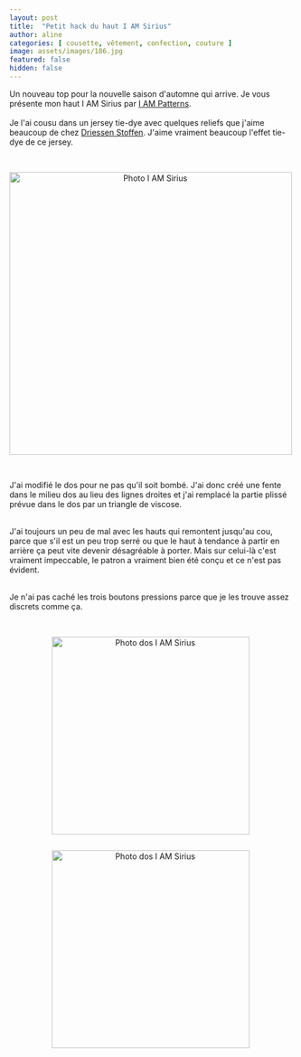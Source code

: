 ```yaml
---
layout: post
title:  "Petit hack du haut I AM Sirius"
author: aline
categories: [ cousette, vêtement, confection, couture ]
image: assets/images/186.jpg
featured: false
hidden: false
---
```

<p>
Un nouveau top pour la nouvelle saison d'automne qui arrive. Je vous présente mon haut I AM Sirius par <a href="https://iampatterns.fr/en/product/sewing-pattern-pleated-back-jumper-sirius/" target="_blank">I AM Patterns</a>.<br><br>
Je l'ai cousu dans un jersey tie-dye avec quelques reliefs que j'aime beaucoup de chez <a href="https://driessenstoffen.nl/fr/" target="_blank">Driessen Stoffen</a>.
J'aime vraiment beaucoup l'effet tie-dye de ce jersey.<br><br>

<div float="left" style="text-align:center">
    <p style="display: inline-block; margin-right:.3em;"><img src="{{ site.url }}{{ site.baseurl }}/assets/images/187.jpg" width="500" alt="Photo I AM Sirius"/></p>
</div>
<br>

J'ai modifié le dos pour ne pas qu'il soit bombé. J'ai donc créé une fente dans le milieu dos au lieu des lignes droites et j'ai remplacé la partie plissé prévue dans le dos par un triangle de viscose.<br><br>


J'ai toujours un peu de mal avec les hauts qui remontent jusqu'au cou, parce que s'il est un peu trop serré ou que le haut à tendance à partir en arrière ça peut vite devenir désagréable à porter. Mais sur celui-là c'est vraiment impeccable, le patron a vraiment bien été conçu et ce n'est pas évident.<br><br>

Je n'ai pas caché les trois boutons pressions parce que je les trouve assez discrets comme ça.<br><br>

<div float="left" style="text-align:center">
    <p style="display: inline-block; margin-right:.3em;"><img src="{{ site.url }}{{ site.baseurl }}/assets/images/188.jpg" width="350" alt="Photo dos I AM Sirius"/></p>
    <p style="display: inline-block; margin-right:.3em;"><img src="{{ site.url }}{{ site.baseurl }}/assets/images/189.jpg" width="350" alt="Photo dos I AM Sirius"/></p>
</div>
<br>

</p>
